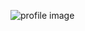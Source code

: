 ![profile image](https://avatars.githubusercontent.com/u/104508619?s=400&u=f6e329b93cb3dd606591569d65baaa90bc6b0673&v=4)
